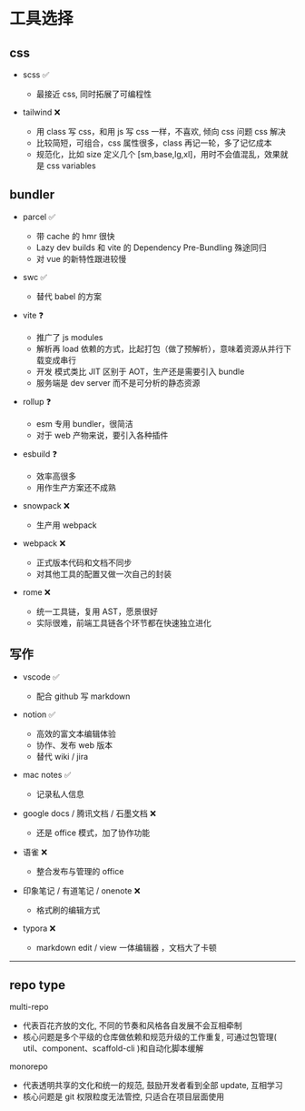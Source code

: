 # 工具选择

## css

- scss ✅

  - 最接近 css, 同时拓展了可编程性

- tailwind ❌
  - 用 class 写 css，和用 js 写 css 一样，不喜欢, 倾向 css 问题 css 解决
  - 比较简短，可组合，css 属性很多，class 再记一轮，多了记忆成本
  - 规范化，比如 size 定义几个 [sm,base,lg,xl]，用时不会值混乱，效果就是 css variables

## bundler

- parcel ✅

  - 带 cache 的 hmr 很快
  - Lazy dev builds 和 vite 的 Dependency Pre-Bundling 殊途同归
  - 对 vue 的新特性跟进较慢

- swc ✅

  - 替代 babel 的方案

- vite ❓

  - 推广了 js modules
  - 解析再 load 依赖的方式，比起打包（做了预解析），意味着资源从并行下载变成串行
  - 开发 模式类比 JIT 区别于 AOT，生产还是需要引入 bundle
  - 服务端是 dev server 而不是可分析的静态资源

- rollup ❓

  - esm 专用 bundler，很简洁
  - 对于 web 产物来说，要引入各种插件

- esbuild ❓

  - 效率高很多
  - 用作生产方案还不成熟

- snowpack ❌

  - 生产用 webpack

- webpack ❌

  - 正式版本代码和文档不同步
  - 对其他工具的配置又做一次自己的封装

- rome ❌
  - 统一工具链，复用 AST，愿景很好
  - 实际很难，前端工具链各个环节都在快速独立进化

## 写作

- vscode ✅

  - 配合 github 写 markdown

- notion ✅

  - 高效的富文本编辑体验
  - 协作、发布 web 版本
  - 替代 wiki / jira

- mac notes ✅

  - 记录私人信息

- google docs / 腾讯文档 / 石墨文档 ❌

  - 还是 office 模式，加了协作功能

- 语雀 ❌

  - 整合发布与管理的 office

- 印象笔记 / 有道笔记 / onenote ❌

  - 格式刷的编辑方式

- typora ❌
  - markdown edit / view 一体编辑器 ，文档大了卡顿

---

## repo type

multi-repo

- 代表百花齐放的文化, 不同的节奏和风格各自发展不会互相牵制
- 核心问题是多个平级的仓库做依赖和规范升级的工作重复, 可通过包管理( util、component、scaffold-cli )和自动化脚本缓解

monorepo

- 代表透明共享的文化和统一的规范, 鼓励开发者看到全部 update, 互相学习
- 核心问题是 git 权限粒度无法管控, 只适合在项目层面使用
